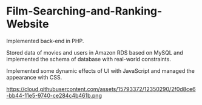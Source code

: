 # Film-Searching-and-Ranking-Website

Implemented back-end in PHP.

Stored data of movies and users in Amazon RDS based on MySQL and implemented the schema of database with real-world constraints.

Implemented some dynamic effects of UI with JavaScript and managed the appearance with CSS.

https://cloud.githubusercontent.com/assets/15793372/12350290/2f0d8ce6-bb44-11e5-9740-ce284c4b461b.png
